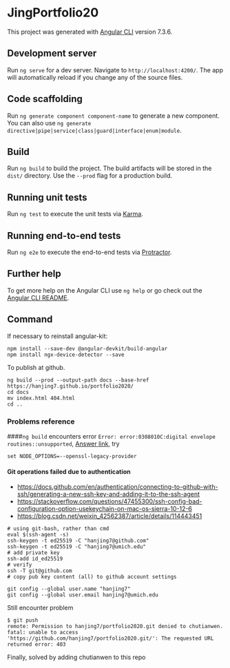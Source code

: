 # JingPortfolio20

This project was generated with [Angular CLI](https://github.com/angular/angular-cli) version 7.3.6.

## Development server

Run `ng serve` for a dev server. Navigate to `http://localhost:4200/`. The app will automatically reload if you change any of the source files.

## Code scaffolding

Run `ng generate component component-name` to generate a new component. You can also use `ng generate directive|pipe|service|class|guard|interface|enum|module`.

## Build

Run `ng build` to build the project. The build artifacts will be stored in the `dist/` directory. Use the `--prod` flag for a production build.

## Running unit tests

Run `ng test` to execute the unit tests via [Karma](https://karma-runner.github.io).

## Running end-to-end tests

Run `ng e2e` to execute the end-to-end tests via [Protractor](http://www.protractortest.org/).

## Further help

To get more help on the Angular CLI use `ng help` or go check out the [Angular CLI README](https://github.com/angular/angular-cli/blob/master/README.md).

## Command
If necessary to reinstall angular-kit: 
```
npm install --save-dev @angular-devkit/build-angular
npm install ngx-device-detector --save
```

To publish at github.
```
ng build --prod --output-path docs --base-href https://hanjing7.github.io/portfolio2020/
cd docs
mv index.html 404.html
cd ..
```


### Problems reference
####`ng build` encounters error `Error: error:0308010C:digital envelope routines::unsupported`, 
[Answer link](https://stackoverflow.com/questions/69692842/error-message-error0308010cdigital-envelope-routinesunsupported), try 

```set NODE_OPTIONS=--openssl-legacy-provider```

#### Git operations failed due to authentication
- https://docs.github.com/en/authentication/connecting-to-github-with-ssh/generating-a-new-ssh-key-and-adding-it-to-the-ssh-agent
- https://stackoverflow.com/questions/47455300/ssh-config-bad-configuration-option-usekeychain-on-mac-os-sierra-10-12-6
- https://blog.csdn.net/weixin_42562387/article/details/114443451

```
# using git-bash, rather than cmd
eval $(ssh-agent -s)
ssh-keygen -t ed25519 -C "hanjing7@github.com"
ssh-keygen -t ed25519 -C "hanjing7@umich.edu"
# add private key
ssh-add id_ed25519
# verify
ssh -T git@github.com
# copy pub key content (all) to github account settings

git config --global user.name "hanjing7"
git config --global user.email hanjing7@umich.edu

```

Still encounter problem
```
$ git push
remote: Permission to hanjing7/portfolio2020.git denied to chutianwen.
fatal: unable to access 'https://github.com/hanjing7/portfolio2020.git/': The requested URL returned error: 403
```
Finally, solved by adding chutianwen to this repo

